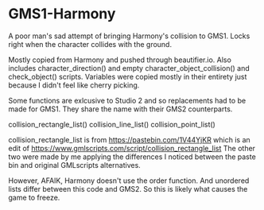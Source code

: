 # GMS1-Harmony
A poor man's sad attempt of bringing Harmony's collision to GMS1.
Locks right when the character collides with the ground.

Mostly copied from Harmony and pushed through beautifier.io.
Also includes character_direction() and empty character_object_collision() and check_object() scripts.
Variables were copied mostly in their entirety just because I didn't feel like cherry picking.

Some functions are exlcusive to Studio 2 and so replacements had to be made for GMS1. They share the name with their GMS2 counterparts.

collision_rectangle_list()
collision_line_list()
collision_point_list()

collision_rectangle_list is from https://pastebin.com/1V44YjKR which is an edit of https://www.gmlscripts.com/script/collision_rectangle_list
The other two were made by me applying the differences I noticed between the paste bin and original GMLscripts alternatives.

However, AFAIK, Harmony doesn't use the order function. And unordered lists differ between this code and GMS2. So this is likely what causes the game to freeze.
